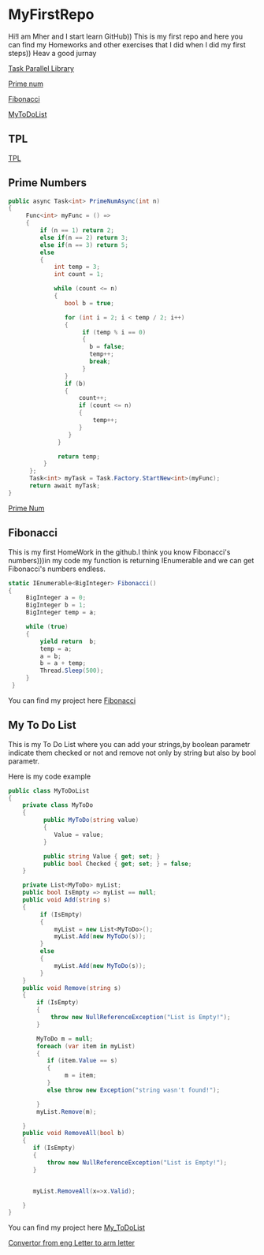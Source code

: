 # MyFirstRepo
Hi!I am Mher and I start learn GitHub))
This is my first repo and here you can find my Homeworks and other exercises that I did when I did my first steps))
Heav a good jurnay

[Task Parallel Library](#tpl)

[Prime num](#prime-numbers)

[Fibonacci](#fibonacci)

[MyToDoList](#my-to-do-list)

## TPL



[TPL](https://github.com/MherMelkonyan/MyFirstRepo/tree/master/MIC.Volo/MIC.Volo.TPL)

## Prime Numbers

```csharp
public async Task<int> PrimeNumAsync(int n)
{
     Func<int> myFunc = () =>
     {
         if (n == 1) return 2;
         else if(n == 2) return 3;
         else if(n == 3) return 5;
         else
         {
             int temp = 3;
             int count = 1;

             while (count <= n)
             {
                bool b = true;

                for (int i = 2; i < temp / 2; i++)
                {
                     if (temp % i == 0)
                     {
                       b = false;
                       temp++;
                       break;
                     }
                }
                if (b)
                {
                    count++;
                    if (count <= n)
                    {
                        temp++;
                    }
                 }
              }

              return temp;
          }
      };
      Task<int> myTask = Task.Factory.StartNew<int>(myFunc);
      return await myTask;
}
```

[Prime Num](https://github.com/MherMelkonyan/MyFirstRepo/tree/master/MIC.Volo/Mic.Volo.PrimeNumber)

## Fibonacci


This is my first HomeWork in the github.I think you know Fibonacci's numbers)))in my code my function is returning IEnumerable<BigInteger> and we can get Fibonacci's numbers endless.
  
  ```csharp
  static IEnumerable<BigInteger> Fibonacci()
  {
       BigInteger a = 0;
       BigInteger b = 1;
       BigInteger temp = a;

       while (true)
       {
           yield return  b;
           temp = a;
           a = b;
           b = a + temp;
           Thread.Sleep(500);
       }
   }
  ```
You can find my project here [Fibonacci](https://github.com/MherMelkonyan/MyFirstRepo/tree/master/MIC.Volo/MIC.Volo.HW_FibFunc)

## My To Do List

This is my To Do List where you can add your strings,by boolean parametr indicate them checked or not and remove not only by string but also by bool parametr.

Here is my code example 
```csharp
public class MyToDoList
{
    private class MyToDo
    {
          public MyToDo(string value)
          {
             Value = value;
          }

          public string Value { get; set; }
          public bool Checked { get; set; } = false;
    }

    private List<MyToDo> myList;
    public bool IsEmpty => myList == null;
    public void Add(string s)
    {
         if (IsEmpty)
         {
             myList = new List<MyToDo>();
             myList.Add(new MyToDo(s));
         }
         else
         {
             myList.Add(new MyToDo(s));
         }
    }
    public void Remove(string s)
    {
        if (IsEmpty)
        {
            throw new NullReferenceException("List is Empty!");
        }

        MyToDo m = null;
        foreach (var item in myList)
        {
           if (item.Value == s)
           {
                m = item;
           }
           else throw new Exception("string wasn't found!");

        }
        myList.Remove(m);

    }
    public void RemoveAll(bool b)
    {
       if (IsEmpty)
       {
           throw new NullReferenceException("List is Empty!");
       }


       myList.RemoveAll(x=>x.Valid);

    }
}

```
You can find my project here [My_ToDoList](https://github.com/MherMelkonyan/MyFirstRepo/tree/master/MIC.Volo/MIC.Volo_Convertor_Eng-Arm)

[Convertor from eng Letter to arm letter](https://github.com/MherMelkonyan/MyFirstRepo/tree/master/MIC.Volo/MIC.Volo_ToDoList)
